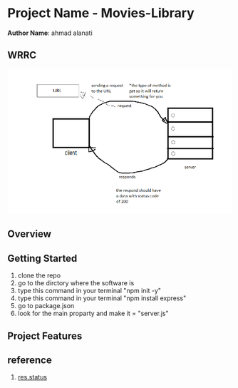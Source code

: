 # Project Name - Movies-Library

**Author Name**: ahmad alanati

## WRRC
![WRRC](WRRC.png)
## Overview

## Getting Started
<!-- What are the steps that a user must take in order to build this app on their own machine and get it running? -->
1. clone the repo
2. go to the dirctory where the software is
3. type this command in your terminal "npm init -y"
4. type this command in your terminal "npm install express"
5. go to package.json
6. look for the main proparty and make it = "server.js"

## Project Features
<!-- What are the features included in you app -->


## reference
1. [res.status](https://www.geeksforgeeks.org/express-js-res-status-function/)